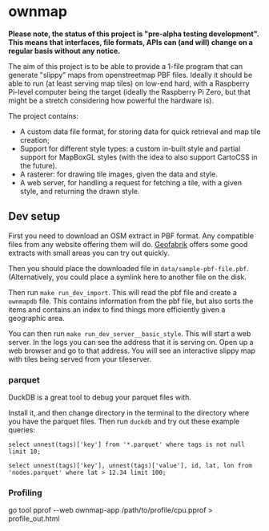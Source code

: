 # ownmap

**Please note, the status of this project is "pre-alpha testing development". This means that interfaces, file formats, APIs can (and will) change on a regular basis without any notice.**

The aim of this project is to be able to provide a 1-file program that can generate "slippy" maps from openstreetmap PBF files. Ideally it should be able to run (at least serving map tiles) on low-end hard, with a Raspberry Pi-level computer being the target (ideally the Raspberry Pi Zero, but that might be a stretch considering how powerful the hardware is).

The project contains:

- A custom data file format, for storing data for quick retrieval and map tile creation;
- Support for different style types: a custom in-built style and partial support for MapBoxGL styles (with the idea to also support CartoCSS in the future).
- A rasterer: for drawing tile images, given the data and style.
- A web server, for handling a request for fetching a tile, with a given style, and returning the drawn style.

## Dev setup

First you need to download an OSM extract in PBF format. Any compatible files from any website offering them will do. [Geofabrik](https://download.geofabrik.de/) offers some good extracts with small areas you can try out quickly.

Then you should place the downloaded file in `data/sample-pbf-file.pbf`. (Alternatively, you could place a symlink here to another file on the disk.

Then run `make run_dev_import`. This will read the pbf file and create a `ownmapdb` file. This contains information from the pbf file, but also sorts the items and contains an index to find things more efficiently given a geographic area.

You can then run `make run_dev_server__basic_style`. This will start a web server. In the logs you can see the address that it is serving on. Open up a web browser and go to that address. You will see an interactive slippy map with tiles being served from your tileserver.

### parquet

DuckDB is a great tool to debug your parquet files with.

Install it, and then change directory in the terminal to the directory where you have the parquet files. Then run `duckdb` and try out these example queries:

```
select unnest(tags)['key'] from '*.parquet' where tags is not null limit 10;

select unnest(tags)['key'], unnest(tags)['value'], id, lat, lon from 'nodes.parquet' where lat > 12.34 limit 100;
```

### Profiling

go tool pprof --web ownmap-app /path/to/profile/cpu.pprof > profile_out.html

